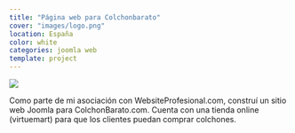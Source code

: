 ```yaml
---
title: "Página web para Colchonbarato"
cover: "images/logo.png"
location: España
color: white
categories: joomla web
template: project
---
```


![](/work/colchonbarato/images/1.png)

Como parte de mi asociación con WebsiteProfesional.com, construí un sitio web Joomla para ColchonBarato.com. Cuenta con una tienda online (virtuemart) para que los clientes puedan comprar colchones.
